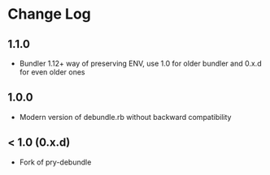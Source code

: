# Change Log

## 1.1.0

- Bundler 1.12+ way of preserving ENV, use 1.0 for older bundler and 0.x.d for even older ones

## 1.0.0

- Modern version of debundle.rb without backward compatibility

## < 1.0 (0.x.d)

- Fork of pry-debundle
